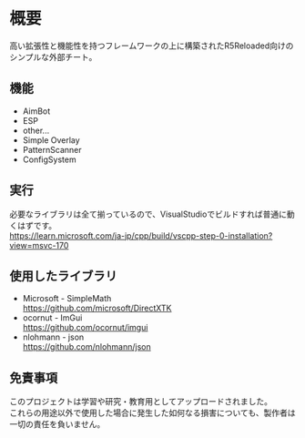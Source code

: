 # 概要
高い拡張性と機能性を持つフレームワークの上に構築されたR5Reloaded向けのシンプルな外部チート。

## 機能
* AimBot
* ESP
* other...
* Simple Overlay
* PatternScanner
* ConfigSystem

## 実行
必要なライブラリは全て揃っているので、VisualStudioでビルドすれば普通に動くはずです。  
https://learn.microsoft.com/ja-jp/cpp/build/vscpp-step-0-installation?view=msvc-170

## 使用したライブラリ
* Microsoft - SimpleMath  
https://github.com/microsoft/DirectXTK  
* ocornut - ImGui  
https://github.com/ocornut/imgui
* nlohmann - json  
https://github.com/nlohmann/json  

## 免責事項
このプロジェクトは学習や研究・教育用としてアップロードされました。  
これらの用途以外で使用した場合に発生した如何なる損害についても、製作者は一切の責任を負いません。
